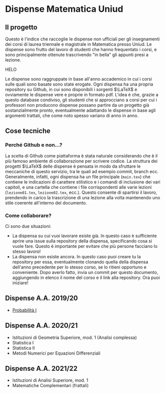 # Dispense Matematica Uniud

## Il progetto
Questo è l'indice che raccoglie le dispense non ufficiali per gli insegnamenti dei corsi di laurea triennale e magistrale in Matematica presso Uniud.
Le dispense sono frutto del lavoro di studenti che hanno frequentato i corsi, e sono principalmente ottenute trascrivendo "in bella" gli appunti presi a lezione. 

HELO

Le dispense sono raggruppate in base all'anno accademico in cui i corsi sulle quali sono basate sono state erogate. 
Ogni dispensa ha una propria repository su Github, in cui sono disponibili i sorgenti $\LaTeX$ e ovviamente le dispense vere e proprie in formato pdf. 
L'idea è che, grazie a questo database condiviso, gli studenti che si approcciano a corsi per cui i professori non producono dispense possano partire da un progetto già sostanzialmente pronto, eventualmente adattando le dispense in base agli argomenti trattati, che come noto spesso variano di anno in anno. 

## Cose tecniche

### Perché Github e non...?
La scelta di Github come piattaforma è stata naturale considerando che è il più famoso ambiente di collaborazione per scrivere codice. La struttura dei progetti $\LaTeX$ delle dispense è pensata in modo da sfruttare le meccaniche di questo servizio, tra le quali ad esempio commit, branch ecc. Generalmente, infatti, ogni dispensa ha un file principale (`main.tex`) che contiene le indicazioni di carattere stilistico e i comandi di inclusione dei vari capitoli, e una cartella che contiene i file corrispondenti alle varie lezioni (`lezione01.tex`, `lezione02.tex`, ecc.). Questo consente di spartirsi il lavoro, prendendo in carico la trascrizione di una lezione alla volta mantenendo uno stile coerente all'interno del documento. 

### Come collaborare? 
Ci sono due situazioni: 
* La dispensa su cui vuoi lavorare esiste già. In questo caso è sufficiente aprire una issue sulla repository della dispensa, specificando cosa si vuole fare. Questo è importante per evitare che più persone facciano lo stesso lavoro!
* La dispensa non esiste ancora. In questo caso puoi creare tu la repository per essa, eventualmente clonando quella della dispensa dell'anno precedente per lo stesso corso, se lo ritieni opportuno e conveniente. Dopo averlo fatto, invia un commit per questo documento, aggiungendo in elenco il nome del corso e il link alla repository. Ora puoi iniziare!


## Dispense A.A. 2019/20
* [Probabilità I](https://www.youtube.com/watch?v=dQw4w9WgXcQ)

## Dispense A.A. 2020/21
* Istituzioni di Geometria Superiore, mod. 1 (Analisi complessa)
* Statistica I 
* Statistica II
* Metodi Numerici per Equazioni Differenziali

## Dispense A.A. 2021/22
* Istituzioni di Analisi Superiore, mod. 1
* Matematiche Complementari (frattali)
